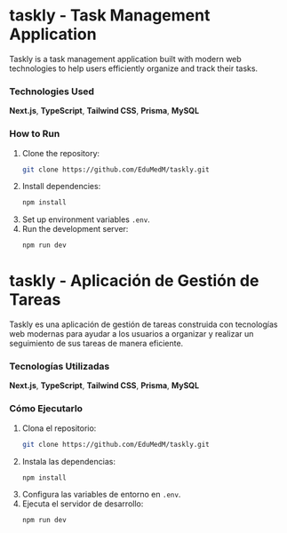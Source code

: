 # taskly - Task Management Application

Taskly is a task management application built with modern web technologies to help users efficiently organize and track their tasks.

### Technologies Used
**Next.js**, **TypeScript**, **Tailwind CSS**, **Prisma**, **MySQL**

### How to Run
1. Clone the repository:
   ```sh
   git clone https://github.com/EduMedM/taskly.git
   ```
2. Install dependencies:
   ```sh
   npm install
   ```
3. Set up environment variables `.env`.
4. Run the development server:
   ```sh
   npm run dev
   ```

# taskly - Aplicación de Gestión de Tareas

Taskly es una aplicación de gestión de tareas construida con tecnologías web modernas para ayudar a los usuarios a organizar y realizar un seguimiento de sus tareas de manera eficiente.

### Tecnologías Utilizadas
**Next.js**, **TypeScript**, **Tailwind CSS**, **Prisma**, **MySQL**

### Cómo Ejecutarlo
1. Clona el repositorio:
   ```sh
   git clone https://github.com/EduMedM/taskly.git
   ```
2. Instala las dependencias:
   ```sh
   npm install
   ```
3. Configura las variables de entorno en `.env`.
4. Ejecuta el servidor de desarrollo:
   ```sh
   npm run dev
   ```


